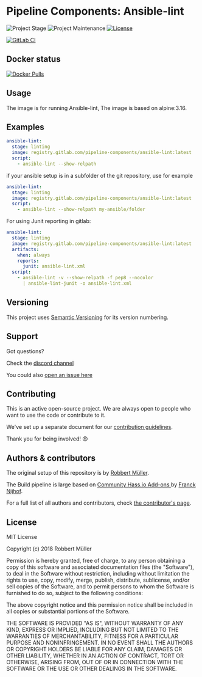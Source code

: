 # Pipeline Components: Ansible-lint

![Project Stage][project-stage-shield]
![Project Maintenance][maintenance-shield]
[![License][license-shield]](LICENSE)

[![GitLab CI][gitlabci-shield]][gitlabci]

## Docker status

[![Docker Pulls][pulls-shield]][dockerhub]

## Usage

The image is for running Ansible-lint, The image is based on alpine:3.16.

## Examples

```yaml
ansible-lint:
  stage: linting
  image: registry.gitlab.com/pipeline-components/ansible-lint:latest
  script:
    - ansible-lint --show-relpath
```

if your ansible setup is in a subfolder of the git repository, use for example
```yaml
ansible-lint:
  stage: linting
  image: registry.gitlab.com/pipeline-components/ansible-lint:latest
  script:
    - ansible-lint --show-relpath my-ansible/folder
```

For using Junit reporting in gitlab:
```yaml
ansible-lint:
  stage: linting
  image: registry.gitlab.com/pipeline-components/ansible-lint:latest
  artifacts:
    when: always
    reports:
      junit: ansible-lint.xml
  script:
    - ansible-lint -v --show-relpath -f pep8 --nocolor
      | ansible-lint-junit -o ansible-lint.xml
```

## Versioning

This project uses [Semantic Versioning][semver] for its version numbering.

## Support

Got questions?

Check the [discord channel][discord]

You could also [open an issue here][issue]

## Contributing

This is an active open-source project. We are always open to people who want to
use the code or contribute to it.

We've set up a separate document for our [contribution guidelines](CONTRIBUTING.md).

Thank you for being involved! :heart_eyes:

## Authors & contributors

The original setup of this repository is by [Robbert Müller][mjrider].

The Build pipeline is large based on [Community Hass.io Add-ons
][hassio-addons] by [Franck Nijhof][frenck].

For a full list of all authors and contributors,
check [the contributor's page][contributors].

## License

MIT License

Copyright (c) 2018 Robbert Müller

Permission is hereby granted, free of charge, to any person obtaining a copy
of this software and associated documentation files (the "Software"), to deal
in the Software without restriction, including without limitation the rights
to use, copy, modify, merge, publish, distribute, sublicense, and/or sell
copies of the Software, and to permit persons to whom the Software is
furnished to do so, subject to the following conditions:

The above copyright notice and this permission notice shall be included in all
copies or substantial portions of the Software.

THE SOFTWARE IS PROVIDED "AS IS", WITHOUT WARRANTY OF ANY KIND, EXPRESS OR
IMPLIED, INCLUDING BUT NOT LIMITED TO THE WARRANTIES OF MERCHANTABILITY,
FITNESS FOR A PARTICULAR PURPOSE AND NONINFRINGEMENT. IN NO EVENT SHALL THE
AUTHORS OR COPYRIGHT HOLDERS BE LIABLE FOR ANY CLAIM, DAMAGES OR OTHER
LIABILITY, WHETHER IN AN ACTION OF CONTRACT, TORT OR OTHERWISE, ARISING FROM,
OUT OF OR IN CONNECTION WITH THE SOFTWARE OR THE USE OR OTHER DEALINGS IN THE
SOFTWARE.

[commits]: https://gitlab.com/pipeline-components/Ansible-lint/-/commits/master
[contributors]: https://gitlab.com/pipeline-components/Ansible-lint/-/graphs/master
[dockerhub]: https://hub.docker.com/r/pipelinecomponents/Ansible-lint
[license-shield]: https://img.shields.io/badge/License-MIT-green.svg
[mjrider]: https://gitlab.com/mjrider
[discord]: https://discord.gg/vhxWFfP
[gitlabci-shield]: https://img.shields.io/gitlab/pipeline/pipeline-components/Ansible-lint.svg
[gitlabci]: https://gitlab.com/pipeline-components/Ansible-lint/-/commits/master
[issue]: https://gitlab.com/pipeline-components/Ansible-lint/issues
[keepchangelog]: http://keepachangelog.com/en/1.0.0/
[maintenance-shield]: https://img.shields.io/maintenance/yes/2023.svg
[project-stage-shield]: https://img.shields.io/badge/project%20stage-production%20ready-brightgreen.svg
[pulls-shield]: https://img.shields.io/docker/pulls/pipelinecomponents/Ansible-lint.svg
[releases]: https://gitlab.com/pipeline-components/Ansible-lint/tags
[repository]: https://gitlab.com/pipeline-components/Ansible-lint
[semver]: http://semver.org/spec/v2.0.0.html

[frenck]: https://github.com/frenck
[hassio-addons]: https://github.com/hassio-addons
